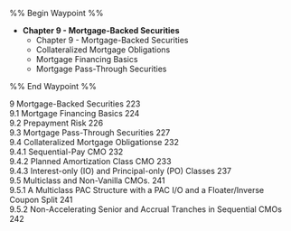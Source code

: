 %% Begin Waypoint %%
- **Chapter 9 - Mortgage-Backed Securities**
	- Chapter 9 - Mortgage-Backed Securities
	- Collateralized Mortgage Obligations
	- Mortgage Financing Basics
	- Mortgage Pass-Through Securities

%% End Waypoint %%

9 Mortgage-Backed Securities 223  
9.1 Mortgage Financing Basics 224   
9.2 Prepayment Risk 226   
9.3 Mortgage Pass-Through Securities 227   
9.4 Collateralized Mortgage Obligationse 232   
9.4.1 Sequential-Pay CMO 232   
9.4.2 Planned Amortization Class CMO 233   
9.4.3 Interest-only (IO) and Principal-only (PO) Classes 237   
9.5 Multiclass and Non-Vanilla CMOs. 241   
9.5.1 A Multiclass PAC Structure with a PAC I/O and a Floater/Inverse Coupon Split 241   
9.5.2 Non-Accelerating Senior and Accrual Tranches in Sequential CMOs 242
